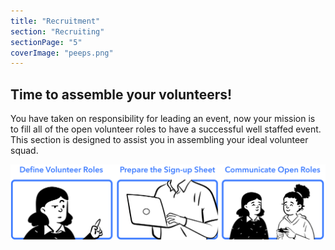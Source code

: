 ```yaml
---
title: "Recruitment"
section: "Recruiting"
sectionPage: "5"
coverImage: "peeps.png"
---
```


## Time to assemble your volunteers!

You have taken on responsibility for leading an event, now your mission is to fill all of the open volunteer roles to have a successful well staffed event. This section is designed to assist you in assembling your ideal volunteer squad.

![comic](comic.png)
